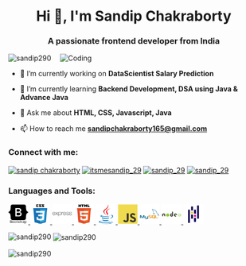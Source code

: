 <h1 align="center">Hi 👋, I'm Sandip Chakraborty</h1>
<h3 align="center">A passionate frontend developer from India</h3>
<img align="right" alt="Coding" width="400" src="https://hack.codingblocks.com/_nuxt/img/maingif.1646021.gif">


<p align="left"> <img src="https://komarev.com/ghpvc/?username=sandip290&label=Profile%20views&color=0e75b6&style=flat" alt="sandip290" /> </p>

- 🔭 I’m currently working on **DataScientist Salary Prediction**

- 🌱 I’m currently learning **Backend Development, DSA using Java & Advance Java**

- 💬 Ask me about **HTML, CSS, Javascript, Java**

- 📫 How to reach me **sandipchakraborty165@gmail.com**

<h3 align="left">Connect with me:</h3>
<p align="left">
<a href="https://linkedin.com/in/sandip chakraborty" target="blank"><img align="center" src="https://raw.githubusercontent.com/rahuldkjain/github-profile-readme-generator/master/src/images/icons/Social/linked-in-alt.svg" alt="sandip chakraborty" height="30" width="40" /></a>
<a href="https://instagram.com/itsmesandip_29" target="blank"><img align="center" src="https://raw.githubusercontent.com/rahuldkjain/github-profile-readme-generator/master/src/images/icons/Social/instagram.svg" alt="itsmesandip_29" height="30" width="40" /></a>
<a href="https://www.codechef.com/users/sandip_29" target="blank"><img align="center" src="https://cdn.jsdelivr.net/npm/simple-icons@3.1.0/icons/codechef.svg" alt="sandip_29" height="30" width="40" /></a>
<a href="https://www.leetcode.com/sandip_29" target="blank"><img align="center" src="https://raw.githubusercontent.com/rahuldkjain/github-profile-readme-generator/master/src/images/icons/Social/leet-code.svg" alt="sandip_29" height="30" width="40" /></a>
</p>

<h3 align="left">Languages and Tools:</h3>
<p align="left"> <a href="https://getbootstrap.com" target="_blank" rel="noreferrer"> <img src="https://raw.githubusercontent.com/devicons/devicon/master/icons/bootstrap/bootstrap-plain-wordmark.svg" alt="bootstrap" width="40" height="40"/> </a> <a href="https://www.w3schools.com/css/" target="_blank" rel="noreferrer"> <img src="https://raw.githubusercontent.com/devicons/devicon/master/icons/css3/css3-original-wordmark.svg" alt="css3" width="40" height="40"/> </a> <a href="https://expressjs.com" target="_blank" rel="noreferrer"> <img src="https://raw.githubusercontent.com/devicons/devicon/master/icons/express/express-original-wordmark.svg" alt="express" width="40" height="40"/> </a> <a href="https://www.w3.org/html/" target="_blank" rel="noreferrer"> <img src="https://raw.githubusercontent.com/devicons/devicon/master/icons/html5/html5-original-wordmark.svg" alt="html5" width="40" height="40"/> </a> <a href="https://www.java.com" target="_blank" rel="noreferrer"> <img src="https://raw.githubusercontent.com/devicons/devicon/master/icons/java/java-original.svg" alt="java" width="40" height="40"/> </a> <a href="https://developer.mozilla.org/en-US/docs/Web/JavaScript" target="_blank" rel="noreferrer"> <img src="https://raw.githubusercontent.com/devicons/devicon/master/icons/javascript/javascript-original.svg" alt="javascript" width="40" height="40"/> </a> <a href="https://www.mysql.com/" target="_blank" rel="noreferrer"> <img src="https://raw.githubusercontent.com/devicons/devicon/master/icons/mysql/mysql-original-wordmark.svg" alt="mysql" width="40" height="40"/> </a> <a href="https://nodejs.org" target="_blank" rel="noreferrer"> <img src="https://raw.githubusercontent.com/devicons/devicon/master/icons/nodejs/nodejs-original-wordmark.svg" alt="nodejs" width="40" height="40"/> </a> <a href="https://pandas.pydata.org/" target="_blank" rel="noreferrer"> <img src="https://raw.githubusercontent.com/devicons/devicon/2ae2a900d2f041da66e950e4d48052658d850630/icons/pandas/pandas-original.svg" alt="pandas" width="40" height="40"/> </a> </p>

<p><img align="left" src="https://github-readme-stats.vercel.app/api/top-langs?username=sandip290&show_icons=true&locale=en&layout=compact" alt="sandip290" /></p>

<p>&nbsp;<img align="center" src="https://github-readme-stats.vercel.app/api?username=sandip290&show_icons=true&locale=en" alt="sandip290" /></p>

<p><img align="center" src="https://github-readme-streak-stats.herokuapp.com/?user=sandip290&" alt="sandip290" /></p>
